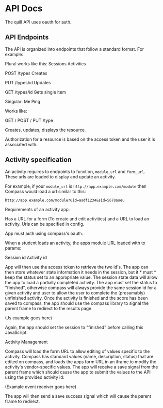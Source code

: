 # API Docs

The quill API uses oauth for auth. 

## API Endpoints

The API is organized into endpoints that follow a standard format. For example:

Plural works like this:
Sessions
Activities

POST /types
Creates

PUT /types/id
Updates

GET /types/id
Gets single item

Singular:
Me
Ping

Works like:

GET / POST / PUT /type

Creates, updates, displays the resource.

Authorization for a resource is based on the access token and the user it is
associated with.

## Activity specification

An activity requires to endpoints to function, `module_url` and `form_url`.
These urls are loaded to display and update an activity.

For example, if your `module_url` is `http://app.example.com/module` then
Compass would load a url similar to this:

~~~
http://app.example.com/module?uid=asdf1234&sid=5678aoeu
~~~




Requirements of an activity app:

Has a URL for a form (To create and edit activities) and a URL to load an
activity. Urls can be specified in config.

App must auth using compass's oauth. 

When a student loads an activity, the apps module URL loaded with to params:

Session id
Activity id

App will then use the access token to retrieve the two id's. The app can then
store whatever state information it needs in the session, but it * must * keep
the status set to an appropriate value. The session state data will allow the
app to load a partially completed activity. The app must set the status to
"finished", otherwise compass will always provide the same session id for a
given activity and user to allow the user to complete the (presumably)
unfinished activity.  Once the activity is finished and the score has been
saved to compass, the app should use the compass library to signal the parent
frame to redirect to the results page:

(Js example goes here)

Again, the app should set the session to "finished" before calling this JavaScript. 

Activity Management

Compass will load the form URL to allow editing of values specific to the
activity. Compass has standard values (name, description, status) that are
edited on compass, and loads the apps form URL in an iframe to modify the
activity's vendor-specific values. The app will receive a save signal from the
parent frame which should cause the app to submit the values to the API using
the provided activity id:

(Example event receiver goes here)

The app will then send a save success signal which will cause the parent frame
to redirect.

